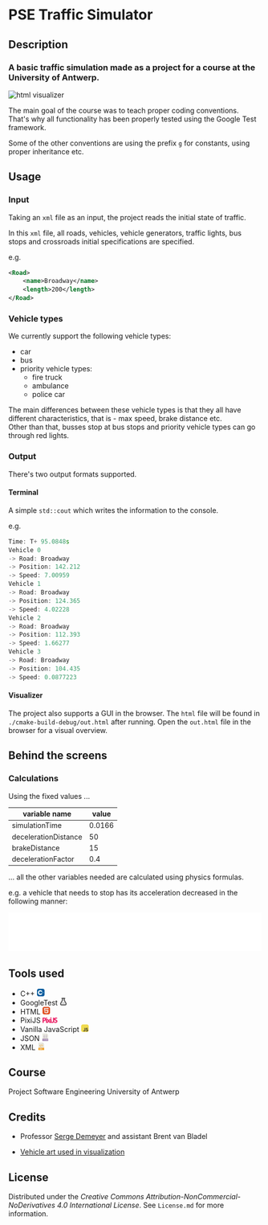 # PSE Traffic Simulator

## Description

### A basic traffic simulation made as a project for a course at the University of Antwerp.

![html visualizer](images/htmlVisualizer.gif)

The main goal of the course was to teach proper coding conventions. That's why all functionality has been properly
tested using the Google Test framework.

Some of the other conventions are using the prefix `g` for constants, using proper inheritance etc.

## Usage

### Input

Taking an `xml` file as an input, the project reads the initial state of traffic.

In this `xml` file, all roads, vehicles, vehicle generators, traffic lights, bus stops and crossroads initial
specifications are specified.

e.g.

```xml
<Road>
    <name>Broadway</name>
    <length>200</length>
</Road>
```

### Vehicle types

We currently support the following vehicle types:

- car
- bus
- priority vehicle types:
    - fire truck
    - ambulance
    - police car

The main differences between these vehicle types is that they all have different characteristics, that is - max speed,
brake distance etc. <br/>
Other than that, busses stop at bus stops and priority vehicle types can go through red lights.

### Output

There's two output formats supported.

#### Terminal

A simple `std::cout` which writes the information to the console.

e.g.

```cpp
Time: T+ 95.0848s
Vehicle 0
-> Road: Broadway
-> Position: 142.212
-> Speed: 7.00959
Vehicle 1
-> Road: Broadway
-> Position: 124.365
-> Speed: 4.02228
Vehicle 2
-> Road: Broadway
-> Position: 112.393
-> Speed: 1.66277
Vehicle 3
-> Road: Broadway
-> Position: 104.435
-> Speed: 0.0877223
```

#### Visualizer

The project also supports a GUI in the browser. The `html` file will be found in `./cmake-build-debug/out.html` after
running. Open the `out.html` file in the browser for a visual overview.

## Behind the screens

### Calculations

Using the fixed values ...

| variable name        | value  |
| -------------------- | ------ |
| simulationTime       | 0.0166 |
| decelerationDistance | 50     |
| brakeDistance        | 15     |
| decelerationFactor   | 0.4    |

... all the other variables needed are calculated using physics formulas.

e.g. a vehicle that needs to stop has its acceleration decreased in the following manner:

![equation1](images/equation.svg)

## Tools used

- C++ <img src="images/icons/CPP.svg" width="15">
- GoogleTest <img src="images/icons/gtest.svg" width="15">
- HTML <img src="images/icons/HTML.svg" width="15">
- PixiJS <img src="images/icons/pixijs.svg" width="30">
- Vanilla JavaScript <img src="images/icons/JavaScript.svg" width="15">
- JSON  <img src="images/icons/json.png" width="15">
- XML <img src="images/icons/XML.svg" width="15">

## Course

Project Software Engineering University of Antwerp

## Credits

- Professor [Serge Demeyer](https://github.com/sergedemeyer) and assistant Brent van Bladel

- [Vehicle art used in visualization](https://pixeljoint.com/pixelart/81033.htm)

## License

Distributed under the _Creative Commons Attribution-NonCommercial-NoDerivatives 4.0 International License_.
See `License.md` for more information.